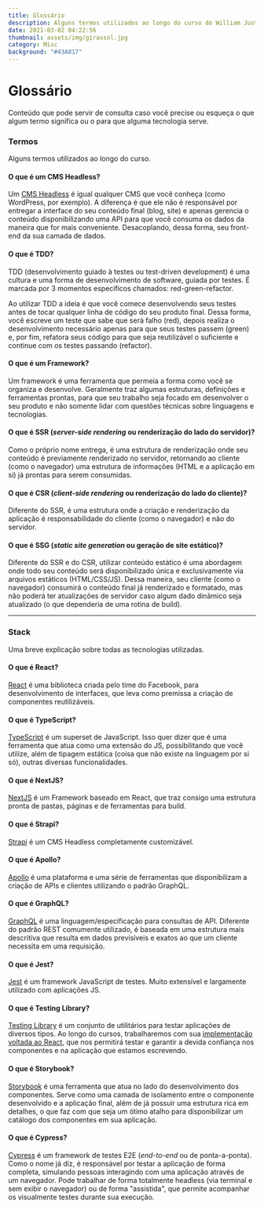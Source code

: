 ```yaml
---
title: Glossário
description: Alguns termos utilizados ao longo do curso do William Justen.
date: 2021-03-02 04:22:56
thumbnail: assets/img/girassol.jpg
category: Misc
background: "#43A817"
---
```

<!--StartFragment-->

# Glossário

Conteúdo que pode servir de consulta caso você precise ou esqueça o que algum termo significa ou o para que alguma tecnologia serve.

### [](https://github.com/React-Avancado/links-estudo/blob/master/glossary.md#termos)Termos

Alguns termos utilizados ao longo do curso.

#### [](https://github.com/React-Avancado/links-estudo/blob/master/glossary.md#o-que-%C3%A9-um-cms-headless)O que é um CMS Headless?

Um [CMS Headless](https://headlesscms.org/) é igual qualquer CMS que você conheça (como WordPress, por exemplo). A diferença é que ele não é responsável por entregar a interface do seu conteúdo final (blog, site) e apenas gerencia o conteúdo disponibilizando uma API para que você consuma os dados da maneira que for mais conveniente. Desacoplando, dessa forma, seu front-end da sua camada de dados.

#### [](https://github.com/React-Avancado/links-estudo/blob/master/glossary.md#o-que-%C3%A9-tdd)O que é TDD?

TDD (desenvolvimento guiado à testes ou test-driven development) é uma cultura e uma forma de desenvolvimento de software, guiada por testes. É marcada por 3 momentos específicos chamados: red-green-refactor.

Ao utilizar TDD a ideia é que você comece desenvolvendo seus testes antes de tocar qualquer linha de código do seu produto final. Dessa forma, você escreve um teste que sabe que será falho (red), depois realiza o desenvolvimento necessário apenas para que seus testes passem (green) e, por fim, refatora seus código para que seja reutilizável o suficiente e continue com os testes passando (refactor).

#### [](https://github.com/React-Avancado/links-estudo/blob/master/glossary.md#o-que-%C3%A9-um-framework)O que é um Framework?

Um framework é uma ferramenta que permeia a forma como você se organiza e desenvolve. Geralmente traz algumas estruturas, definições e ferramentas prontas, para que seu trabalho seja focado em desenvolver o seu produto e não somente lidar com questões técnicas sobre linguagens e tecnologias.

#### [](https://github.com/React-Avancado/links-estudo/blob/master/glossary.md#o-que-%C3%A9-ssr-server-side-rendering-ou-renderiza%C3%A7%C3%A3o-do-lado-do-servidor)O que é SSR (*server-side rendering* ou renderização do lado do servidor)?

Como o próprio nome entrega, é uma estrutura de renderização onde seu conteúdo é previamente renderizado no servidor, retornando ao cliente (como o navegador) uma estrutura de informações (HTML e a aplicação em si) já prontas para serem consumidas.

#### [](https://github.com/React-Avancado/links-estudo/blob/master/glossary.md#o-que-%C3%A9-csr-client-side-rendering-ou-renderiza%C3%A7%C3%A3o-do-lado-do-cliente)O que é CSR (*client-side rendering* ou renderização do lado do cliente)?

Diferente do SSR, é uma estrutura onde a criação e renderização da aplicação é responsabilidade do cliente (como o navegador) e não do servidor.

#### [](https://github.com/React-Avancado/links-estudo/blob/master/glossary.md#o-que-%C3%A9-ssg-static-site-generation-ou-gera%C3%A7%C3%A3o-de-site-est%C3%A1tico)O que é SSG (*static site generation* ou geração de site estático)?

Diferente do SSR e do CSR, utilizar conteúdo estático é uma abordagem onde todo seu conteúdo será disponibilizado única e exclusivamente via arquivos estáticos (HTML/CSS/JS). Dessa maneira, seu cliente (como o navegador) consumirá o conteúdo final já renderizado e formatado, mas não poderá ter atualizações de servidor caso algum dado dinâmico seja atualizado (o que dependeria de uma rotina de build).

- - -

### [](https://github.com/React-Avancado/links-estudo/blob/master/glossary.md#stack)Stack

Uma breve explicação sobre todas as tecnologias utilizadas.

#### [](https://github.com/React-Avancado/links-estudo/blob/master/glossary.md#o-que-%C3%A9-react)O que é React?

[React](https://reactjs.org/) é uma biblioteca criada pelo time do Facebook, para desenvolvimento de interfaces, que leva como premissa a criação de componentes reutilizáveis.

#### [](https://github.com/React-Avancado/links-estudo/blob/master/glossary.md#o-que-%C3%A9-typescript)O que é TypeScript?

[TypeScript](https://www.typescriptlang.org/) é um superset de JavaScript. Isso quer dizer que é uma ferramenta que atua como uma extensão do JS, possibilitando que você utilize, além de tipagem estática (coisa que não existe na linguagem por si só), outras diversas funcionalidades.

#### [](https://github.com/React-Avancado/links-estudo/blob/master/glossary.md#o-que-%C3%A9-nextjs)O que é NextJS?

[NextJS](https://nextjs.org/) é um Framework baseado em React, que traz consigo uma estrutura pronta de pastas, páginas e de ferramentas para build.

#### [](https://github.com/React-Avancado/links-estudo/blob/master/glossary.md#o-que-%C3%A9-strapi)O que é Strapi?

[Strapi](https://strapi.io/) é um CMS Headless completamente customizável.

#### [](https://github.com/React-Avancado/links-estudo/blob/master/glossary.md#o-que-%C3%A9-apollo)O que é Apollo?

[Apollo](https://www.apollographql.com/) é uma plataforma e uma série de ferramentas que disponibilizam a criação de APIs e clientes utilizando o padrão GraphQL.

#### [](https://github.com/React-Avancado/links-estudo/blob/master/glossary.md#o-que-%C3%A9-graphql)O que é GraphQL?

[GraphQL](https://graphql.org/) é uma linguagem/especificação para consultas de API. Diferente do padrão REST comumente utilizado, é baseada em uma estrutura mais descritiva que resulta em dados previsíveis e exatos ao que um cliente necessita em uma requisição.

#### [](https://github.com/React-Avancado/links-estudo/blob/master/glossary.md#o-que-%C3%A9-jest)O que é Jest?

[Jest](https://jestjs.io/) é um framework JavaScript de testes. Muito extensível e largamente utilizado com aplicações JS.

#### [](https://github.com/React-Avancado/links-estudo/blob/master/glossary.md#o-que-%C3%A9-testing-library)O que é Testing Library?

[Testing Library](https://testing-library.com/) é um conjunto de utilitários para testar aplicações de diversos tipos. Ao longo do cursos, trabalharemos com sua [implementação voltada ao React](https://testing-library.com/docs/react-testing-library/intro), que nos permitirá testar e garantir a devida confiança nos componentes e na aplicação que estamos escrevendo.

#### [](https://github.com/React-Avancado/links-estudo/blob/master/glossary.md#o-que-%C3%A9-storybook)O que é Storybook?

[Storybook](https://storybook.js.org/) é uma ferramenta que atua no lado do desenvolvimento dos componentes. Serve como uma camada de isolamento entre o componente desenvolvido e a aplicação final, além de já possuir uma estrutura rica em detalhes, o que faz com que seja um ótimo atalho para disponibilizar um catálogo dos componentes em sua aplicação.

#### [](https://github.com/React-Avancado/links-estudo/blob/master/glossary.md#o-que-%C3%A9-cypress)O que é Cypress?

[Cypress](https://www.cypress.io/) é um framework de testes E2E (*end-to-end* ou de ponta-a-ponta). Como o nome já diz, é responsável por testar a aplicação de forma completa, simulando pessoas interagindo com uma aplicação através de um navegador. Pode trabalhar de forma totalmente headless (via terminal e sem exibir o navegador) ou de forma "assistida", que permite acompanhar os visualmente testes durante sua execução.

<!--EndFragment-->